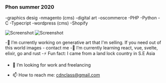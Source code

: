 ### Phon summer 2020
-graphics desig
-nmagento (cms)
-digital art
-oscommerce
-PHP 
-Python 
-C 
-Typecript
-wordpress (cms)
-Shopify

![Screenshot](tyty999/blob2b-wmark-aabth.png)
![Screenshot](tyty999/blob2b-wmark-aaeth.png)

-🔭 I’m currently working on generative art that I'm selling. If you need out of this world images - contact me
-🌱 I’m currently learning react, vue, svelte, elixir, go and rust
-⚡ Fun fact: I came from a land lock country in S.E Asia
- 👯 I’m looking for work and freelancing

- 📫 How to reach me: cdnclass@gmail.com


